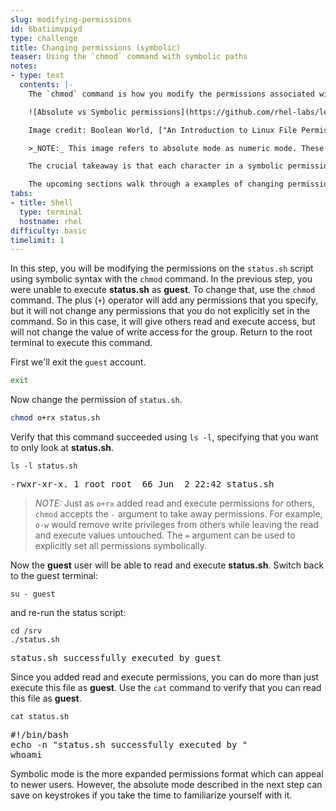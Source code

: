 ```yaml
---
slug: modifying-permissions
id: 6batiimvpiyd
type: challenge
title: Changing permissions (symbolic)
teaser: Using the `chmod` command with symbolic paths
notes:
- type: text
  contents: |-
    The `chmod` command is how you modify the permissions associated with files and directories. The `chmod` command has two different ways to modify permissions: symbolic and absolute. Symbolic permissions have the same format as the access mode output of `ls -l`.  In this mode, you use the characters `r`, `w`, and `x` to set the read, write, and execute permissions. The other mode, absolute, instead uses a series of three numbers to correspond to the permissions for the owner, group, and others. These numbers are identical in meaning to the symbolic mode breakdown, they are just more compact and therefore quicker to type. Here is an example of how the two modes relate from Boolean World:

    ![Absolute vs Symbolic permissions](https://github.com/rhel-labs/learn-katacoda/raw/master/instruqt/file-permissions/assets/absVsSym.png)

    Image credit: Boolean World, ["An Introduction to Linux File Permissions"](https://www.booleanworld.com/introduction-linux-file-permissions/)

    >_NOTE:_ This image refers to absolute mode as numeric mode. These two terms are interchangeable and you will commonly see both.

    The crucial takeaway is that each character in a symbolic permission can be converted to a binary number, 1 if the user has that permission and 0 if the user does not. These three binary numbers become a single octal digit, and three such octal digits compose an absolute representation of the file's permissions.

    The upcoming sections walk through a examples of changing permissions using each of these two modes.
tabs:
- title: Shell
  type: terminal
  hostname: rhel
difficulty: basic
timelimit: 1
---
```

In this step, you will be modifying the permissions on the `status.sh` script using symbolic syntax with the `chmod` command. In the previous step, you were unable to execute __status.sh__ as __guest__. To change that, use the `chmod` command. The plus (`+`) operator will add any permissions that you specify, but it will not change any permissions that you do not explicitly set in the command. So in this case, it will give others read and execute access, but will not change the value of write access for the group. Return to the root terminal to execute this command.

First we'll exit the `guest` account.

```bash
exit
```

Now change the permission of `status.sh`.

```bash
chmod o+rx status.sh
```

Verify that this command succeeded using `ls -l`, specifying that you want to only look at __status.sh__.

```
ls -l status.sh
```

<pre class=file>
-rwxr-xr-x. 1 root root  66 Jun  2 22:42 status.sh
</pre>

>_NOTE:_ Just as `o+rx` added read and execute permissions for others, `chmod` accepts the `-` argument to take away permissions. For example, `o-w` would remove write privileges from others while leaving the read and execute values untouched. The `=` argument can be used to explicitly set all permissions symbolically.

Now the __guest__ user will be able to read and execute __status.sh__. Switch back to the guest terminal:

```
su - guest
```

and re-run the status script:

```
cd /srv
./status.sh
```

<pre class=file>
status.sh successfully executed by guest
</pre>

Since you added read and execute permissions, you can do more than just execute this file as __guest__. Use the `cat` command to verify that you can read this file as __guest__.

```
cat status.sh
```

<pre class=file>
#!/bin/bash
echo -n "status.sh successfully executed by "
whoami
</pre>

Symbolic mode is the more expanded permissions format which can appeal to newer users. However, the absolute mode described in the next step can save on keystrokes if you take the time to familiarize yourself with it.